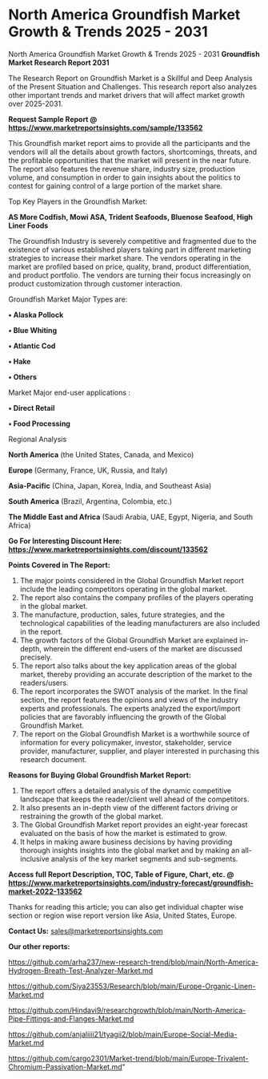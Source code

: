 # North America Groundfish Market Growth & Trends 2025 - 2031
North America Groundfish Market Growth & Trends 2025 - 2031
<strong>Groundfish Market Research Report 2031</strong>

The Research Report on Groundfish Market is a Skillful and Deep Analysis of the Present Situation and Challenges. This research report also analyzes other important trends and market drivers that will affect market growth over 2025-2031.

<strong>Request Sample Report @ <a href=https://www.marketreportsinsights.com/sample/133562>https://www.marketreportsinsights.com/sample/133562</a></strong>

This Groundfish market report aims to provide all the participants and the vendors will all the details about growth factors, shortcomings, threats, and the profitable opportunities that the market will present in the near future. The report also features the revenue share, industry size, production volume, and consumption in order to gain insights about the politics to contest for gaining control of a large portion of the market share.

Top Key Players in the Groundfish Market:

<strong>AS More Codfish, Mowi ASA, Trident Seafoods, Bluenose Seafood, High Liner Foods</strong>

The Groundfish Industry is severely competitive and fragmented due to the existence of various established players taking part in different marketing strategies to increase their market share. The vendors operating in the market are profiled based on price, quality, brand, product differentiation, and product portfolio. The vendors are turning their focus increasingly on product customization through customer interaction.

Groundfish Market Major Types are:

<strong>• Alaska Pollock

• Blue Whiting

• Atlantic Cod

• Hake

• Others</strong>

Market Major end-user applications :

<strong>• Direct Retail

• Food Processing</strong>

Regional Analysis

</u><strong><b>North America</b></strong> (the United States, Canada, and Mexico)

<strong><b>Europe </b></strong>(Germany, France, UK, Russia, and Italy)

<strong><b>Asia-Pacific</b></strong> (China, Japan, Korea, India, and Southeast Asia)

<strong><b>South America</b></strong> (Brazil, Argentina, Colombia, etc.)

<strong><b>The Middle East and Africa</b></strong> (Saudi Arabia, UAE, Egypt, Nigeria, and South Africa)

<strong>Go For Interesting Discount Here: <a href=https://www.marketreportsinsights.com/discount/133562>https://www.marketreportsinsights.com/discount/133562</a></strong>

<strong>Points Covered in The Report:</strong>
<ol>
  <li>The major points considered in the Global Groundfish Market report include the leading competitors operating in the global market.</li>
  <li>The report also contains the company profiles of the players operating in the global market.</li>
  <li>The manufacture, production, sales, future strategies, and the technological capabilities of the leading manufacturers are also included in the report.</li>
  <li>The growth factors of the Global Groundfish Market are explained in-depth, wherein the different end-users of the market are discussed precisely.</li>
  <li>The report also talks about the key application areas of the global market, thereby providing an accurate description of the market to the readers/users.</li>
  <li>The report incorporates the SWOT analysis of the market. In the final section, the report features the opinions and views of the industry experts and professionals. The experts analyzed the export/import policies that are favorably influencing the growth of the Global Groundfish Market.</li>
  <li>The report on the Global Groundfish Market is a worthwhile source of information for every policymaker, investor, stakeholder, service provider, manufacturer, supplier, and player interested in purchasing this research document.</li>
</ol>
<strong>Reasons for Buying Global Groundfish Market Report:</strong>

<ol>
  <li>The report offers a detailed analysis of the dynamic competitive landscape that keeps the reader/client well ahead of the competitors.</li>
  <li>It also presents an in-depth view of the different factors driving or restraining the growth of the global market.</li>
  <li>The Global Groundfish Market report provides an eight-year forecast evaluated on the basis of how the market is estimated to grow.</li>
  <li>It helps in making aware business decisions by having providing thorough insights insights into the global market and by making an all-inclusive analysis of the key market segments and sub-segments.</li>
</ol>
<strong>Access full Report Description, TOC, Table of Figure, Chart, etc. @ <a href=https://www.marketreportsinsights.com/industry-forecast/groundfish-market-2022-133562>https://www.marketreportsinsights.com/industry-forecast/groundfish-market-2022-133562</a></strong>


Thanks for reading this article; you can also get individual chapter wise section or region wise report version like Asia, United States, Europe.

<strong>Contact Us:</strong>
sales@marketreportsinsights.com

<strong>Our other reports:</strong>

<a href=https://github.com/arha237/new-research-trend/blob/main/North-America-Hydrogen-Breath-Test-Analyzer-Market.md>https://github.com/arha237/new-research-trend/blob/main/North-America-Hydrogen-Breath-Test-Analyzer-Market.md</a>

<a href=https://github.com/Siya23553/Research/blob/main/Europe-Organic-Linen-Market.md>https://github.com/Siya23553/Research/blob/main/Europe-Organic-Linen-Market.md</a>

<a href=https://github.com/Hindavi9/researchgrowth/blob/main/North-America-Pipe-Fittings-and-Flanges-Market.md>https://github.com/Hindavi9/researchgrowth/blob/main/North-America-Pipe-Fittings-and-Flanges-Market.md</a>

<a href=https://github.com/anjaliiii21/tyagii2/blob/main/Europe-Social-Media-Market.md>https://github.com/anjaliiii21/tyagii2/blob/main/Europe-Social-Media-Market.md</a>

<a href=https://github.com/cargo2301/Market-trend/blob/main/Europe-Trivalent-Chromium-Passivation-Market.md>https://github.com/cargo2301/Market-trend/blob/main/Europe-Trivalent-Chromium-Passivation-Market.md</a>"
